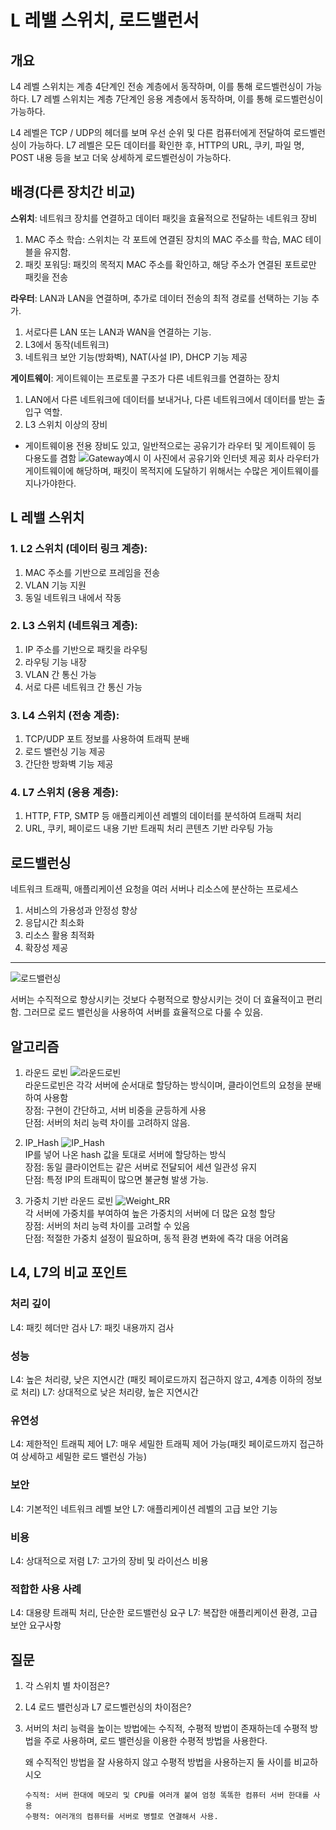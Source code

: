 # L 레밸 스위치, 로드밸런서

## 개요
L4 레벨 스위치는 계층 4단계인 전송 계층에서 동작하며, 이를 통해 로드벨런싱이 가능하다.
L7 레벨 스위치는 계층 7단계인 응용 계층에서 동작하며, 이를 통해 로드벨런싱이 가능하다.

L4 레벨은 TCP / UDP의 헤더를 보며 우선 순위 및 다른 컴퓨터에게 전달하여 로드벨런싱이 가능하다.
L7 레벨은 모든 데이터를 확인한 후, HTTP의 URL, 쿠키, 파일 명, POST 내용 등을 보고 더욱 상세하게 로드벨런싱이 가능하다.

## 배경(다른 장치간 비교)

**스위치**: 네트워크 장치를 연결하고 데이터 패킷을 효율적으로 전달하는 네트워크 장비
1. MAC 주소 학습: 스위치는 각 포트에 연결된 장치의 MAC 주소를 학습, MAC 테이블을 유지함. 
2. 패킷 포워딩: 패킷의 목적지 MAC 주소를 확인하고, 해당 주소가 연결된 포트로만 패킷을 전송

**라우터**: LAN과 LAN을 연결하며, 추가로 데이터 전송의 최적 경로를 선택하는 기능 추가.
1. 서로다른 LAN 또는 LAN과 WAN을 연결하는 기능.
2. L3에서 동작(네트워크)
3. 네트워크 보안 기능(방화벽), NAT(사설 IP), DHCP 기능 제공


**게이트웨이**: 게이트웨이는 프로토콜 구조가 다른 네트워크를 연결하는 장치
1. LAN에서 다른 네트워크에 데이터를 보내거나, 다른 네트워크에서 데이터를 받는 출입구 역할.
2. L3 스위치 이상의 장비
* 게이트웨이용 전용 장비도 있고, 일반적으로는 공유기가 라우터 및 게이트웨이 등 다용도를 겸함
![Gateway예시](./이미지/gatewayex1.png)
이 사진에서 공유기와 인터넷 제공 회사 라우터가 게이트웨이에 해당하며, 패킷이 목적지에 도달하기 위해서는 수많은 게이트웨이를 지나가야한다.

## L 레밸 스위치

### 1. L2 스위치 (데이터 링크 계층):

1. MAC 주소를 기반으로 프레임을 전송
2. VLAN 기능 지원
3. 동일 네트워크 내에서 작동


### 2. L3 스위치 (네트워크 계층):

1. IP 주소를 기반으로 패킷을 라우팅
2. 라우팅 기능 내장
3. VLAN 간 통신 가능
4. 서로 다른 네트워크 간 통신 가능


### 3. L4 스위치 (전송 계층):

1. TCP/UDP 포트 정보를 사용하여 트래픽 분배
2. 로드 밸런싱 기능 제공
3. 간단한 방화벽 기능 제공

### 4. L7 스위치 (응용 계층):

1. HTTP, FTP, SMTP 등 애플리케이션 레벨의 데이터를 분석하여 트래픽 처리
2. URL, 쿠키, 페이로드 내용 기반 트래픽 처리
콘텐츠 기반 라우팅 가능


## 로드밸런싱

네트워크 트래픽, 애플리케이션 요청을 여러 서버나 리소스에 분산하는 프로세스
1. 서비스의 가용성과 안정성 향상
2. 응답시간 최소화
3. 리소스 활용 최적화
4. 확장성 제공
- - -
![로드밸런싱](./이미지/load.png)

서버는 수직적으로 향상시키는 것보다 수평적으로 향상시키는 것이 더 효율적이고 편리함. 그러므로 로드 밸런싱을 사용하여 서버를 효율적으로 다룰 수 있음.

## 알고리즘

1. 라운드 로빈
![라운드로빈](./이미지/RR.png)
<br/>라운드로빈은 각각 서버에 순서대로 할당하는 방식이며, 클라이언트의 요청을 분배하여 사용함
<br/>장점: 구현이 간단하고, 서버 비중을 균등하게 사용
<br/>단점: 서버의 처리 능력 차이를 고려하지 않음.


2. IP_Hash
![IP_Hash](./이미지/IPHash.png)
<br/>IP를 넣어 나온 hash 값을 토대로 서버에 할당하는 방식
<br/>장점: 동일 클라이언트는 같은 서버로 전달되어 세션 일관성 유지
<br/>단점: 특정 IP의 트래픽이 많으면 불균형 발생 가능.

3. 가중치 기반 라운드 로빈
![Weight_RR](./이미지/weightRR.png)
<br/>각 서버에 가중치를 부여하여 높은 가중치의 서버에 더 많은 요청 할당
<br/>장점: 서버의 처리 능력 차이를 고려할 수 있음
<br/>단점: 적절한 가중치 설정이 필요하며, 동적 환경 변화에 즉각 대응 어려움


## L4, L7의 비교 포인트
### 처리 깊이

L4: 패킷 헤더만 검사
L7: 패킷 내용까지 검사

### 성능

L4: 높은 처리량, 낮은 지연시간 (패킷 페이로드까지 접근하지 않고, 4계층 이하의 정보로 처리)
L7: 상대적으로 낮은 처리량, 높은 지연시간

### 유연성

L4: 제한적인 트래픽 제어
L7: 매우 세밀한 트래픽 제어 가능(패킷 페이로드까지 접근하여 상세하고 세밀한 로드 밸런싱 가능)

### 보안

L4: 기본적인 네트워크 레벨 보안
L7: 애플리케이션 레벨의 고급 보안 기능

### 비용

L4: 상대적으로 저렴
L7: 고가의 장비 및 라이선스 비용

### 적합한 사용 사례

L4: 대용량 트래픽 처리, 단순한 로드밸런싱 요구
L7: 복잡한 애플리케이션 환경, 고급 보안 요구사항

## 질문

1. 각 스위치 별 차이점은?

2. L4 로드 밸런싱과 L7 로드벨런싱의 차이점은?

3. 서버의 처리 능력을 높이는 방법에는 수직적, 수평적 방법이 존재하는데 
수평적 방법을 주로 사용하며, 로드 밸런싱을 이용한 수평적 방법을 사용한다.

	
	왜 수직적인 방법을 잘 사용하지 않고 수평적 방법을 사용하는지 둘 사이를 비교하시오
	```
	수직적: 서버 한대에 메모리 및 CPU를 여러개 붙여 엄청 똑똑한 컴퓨터 서버 한대를 사용
	수평적: 여러개의 컴퓨터를 서버로 병렬로 연결해서 사용.